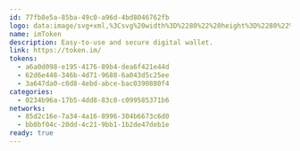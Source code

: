```yaml
---
id: 77fb8e5a-85ba-49c0-a96d-4bd8046762fb
logo: data:image/svg+xml,%3Csvg%20width%3D%2280%22%20height%3D%2280%22%20viewBox%3D%220%200%2080%2080%22%20fill%3D%22none%22%20xmlns%3D%22http%3A%2F%2Fwww.w3.org%2F2000%2Fsvg%22%3E%0A%3Cg%20clip-path%3D%22url(%23clip0_198_1329)%22%3E%0A%3Cg%20filter%3D%22url(%23filter0_f_198_1329)%22%3E%0A%3Cpath%20d%3D%22M67.883%2023.0278C69.3676%2041.9926%2056.4466%2050.9605%2044.8641%2051.916C34.0953%2052.8048%2023.9609%2046.561%2023.0699%2036.9675C22.3362%2029.0414%2027.5272%2025.667%2031.6061%2025.331C35.8009%2024.9838%2039.3258%2027.7139%2039.6335%2031.0192C39.9283%2034.1969%2037.827%2035.643%2036.3653%2035.7637C35.7227%2035.8413%2035.0737%2035.6756%2034.5601%2035.3031C34.0464%2034.9307%2033.71%2034.3814%2033.624%2033.7754C33.5111%2032.5536%2034.0032%2032.3872%2033.8831%2031.0897C33.6693%2028.7797%2031.5344%2028.5103%2030.3653%2028.6056C28.9505%2028.7226%2026.3842%2030.2803%2026.7442%2034.1611C27.1066%2038.0753%2031.0839%2041.1684%2036.297%2040.7378C41.9234%2040.2743%2045.8392%2036.1426%2046.1357%2030.3427C46.1324%2030.0358%2046.2003%2029.7319%2046.3344%2029.4524V29.4456C46.3951%2029.3242%2046.4661%2029.2075%2046.5466%2029.0968C46.6889%2028.898%2046.8469%2028.7098%2047.0196%2028.5336C47.0196%2028.5284%2047.0196%2028.5284%2047.0251%2028.5284C47.1698%2028.3746%2047.3431%2028.2082%2047.5409%2028.029C50.0009%2025.841%2058.8525%2020.6802%2067.2232%2022.3145C67.4003%2022.3502%2067.56%2022.4391%2067.6791%2022.5677C67.7982%2022.6962%2067.8691%2022.8576%2067.883%2023.0278Z%22%20fill%3D%22url(%23paint0_linear_198_1329)%22%20fill-opacity%3D%220.3%22%2F%3E%0A%3C%2Fg%3E%0A%3Cpath%20d%3D%22M61.883%2027.0278C63.3676%2045.9926%2050.4466%2054.9605%2038.8641%2055.916C28.0953%2056.8048%2017.9609%2050.561%2017.0699%2040.9675C16.3362%2033.0414%2021.5272%2029.667%2025.6061%2029.331C29.8009%2028.9838%2033.3258%2031.7139%2033.6335%2035.0192C33.9283%2038.1969%2031.827%2039.643%2030.3653%2039.7637C29.7227%2039.8413%2029.0737%2039.6756%2028.5601%2039.3031C28.0464%2038.9307%2027.71%2038.3814%2027.624%2037.7754C27.5111%2036.5536%2028.0032%2036.3872%2027.8831%2035.0897C27.6693%2032.7797%2025.5344%2032.5103%2024.3653%2032.6056C22.9505%2032.7226%2020.3842%2034.2803%2020.7442%2038.1611C21.1066%2042.0753%2025.0839%2045.1684%2030.297%2044.7378C35.9234%2044.2743%2039.8392%2040.1426%2040.1357%2034.3427C40.1324%2034.0358%2040.2003%2033.7319%2040.3344%2033.4524V33.4456C40.3951%2033.3242%2040.4661%2033.2075%2040.5466%2033.0968C40.6889%2032.898%2040.8469%2032.7098%2041.0196%2032.5336C41.0196%2032.5284%2041.0196%2032.5284%2041.0251%2032.5284C41.1698%2032.3746%2041.3431%2032.2082%2041.5409%2032.029C44.0009%2029.841%2052.8525%2024.6802%2061.2232%2026.3145C61.4003%2026.3502%2061.56%2026.4391%2061.6791%2026.5677C61.7982%2026.6962%2061.8691%2026.8576%2061.883%2027.0278Z%22%20fill%3D%22url(%23paint1_linear_198_1329)%22%2F%3E%0A%3C%2Fg%3E%0A%3Cdefs%3E%0A%3Cfilter%20id%3D%22filter0_f_198_1329%22%20x%3D%229%22%20y%3D%228%22%20width%3D%2273%22%20height%3D%2258%22%20filterUnits%3D%22userSpaceOnUse%22%20color-interpolation-filters%3D%22sRGB%22%3E%0A%3CfeFlood%20flood-opacity%3D%220%22%20result%3D%22BackgroundImageFix%22%2F%3E%0A%3CfeBlend%20mode%3D%22normal%22%20in%3D%22SourceGraphic%22%20in2%3D%22BackgroundImageFix%22%20result%3D%22shape%22%2F%3E%0A%3CfeGaussianBlur%20stdDeviation%3D%227%22%20result%3D%22effect1_foregroundBlur_198_1329%22%2F%3E%0A%3C%2Ffilter%3E%0A%3ClinearGradient%20id%3D%22paint0_linear_198_1329%22%20x1%3D%2266.7402%22%20y1%3D%2222.9301%22%20x2%3D%2239.7597%22%20y2%3D%2263.1518%22%20gradientUnits%3D%22userSpaceOnUse%22%3E%0A%3Cstop%20stop-color%3D%22%2311C4D1%22%2F%3E%0A%3Cstop%20offset%3D%221%22%20stop-color%3D%22%230062AD%22%2F%3E%0A%3C%2FlinearGradient%3E%0A%3ClinearGradient%20id%3D%22paint1_linear_198_1329%22%20x1%3D%2260.7402%22%20y1%3D%2226.9301%22%20x2%3D%2233.7597%22%20y2%3D%2267.1518%22%20gradientUnits%3D%22userSpaceOnUse%22%3E%0A%3Cstop%20stop-color%3D%22%2311C4D1%22%2F%3E%0A%3Cstop%20offset%3D%221%22%20stop-color%3D%22%230062AD%22%2F%3E%0A%3C%2FlinearGradient%3E%0A%3CclipPath%20id%3D%22clip0_198_1329%22%3E%0A%3Crect%20width%3D%2280%22%20height%3D%2280%22%20fill%3D%22white%22%2F%3E%0A%3C%2FclipPath%3E%0A%3C%2Fdefs%3E%0A%3C%2Fsvg%3E%0A
name: imToken
description: Easy-to-use and secure digital wallet.
link: https://token.im/
tokens:
  - a6a0d098-e195-4176-89b4-dea6f421e44d
  - 62d6e448-346b-4d71-9688-6a043d5c25ee
  - 3a647da0-c0d8-4ebd-abce-bac0390880f4
categories:
  - 0234b96a-17b5-4dd8-83c0-c099585371b6
networks:
  - 85d2c16e-7a34-4a16-8996-304b6673c6d0
  - bb0bf04c-20dd-4c21-9bb1-1b2de47deb1e
ready: true
---
```

